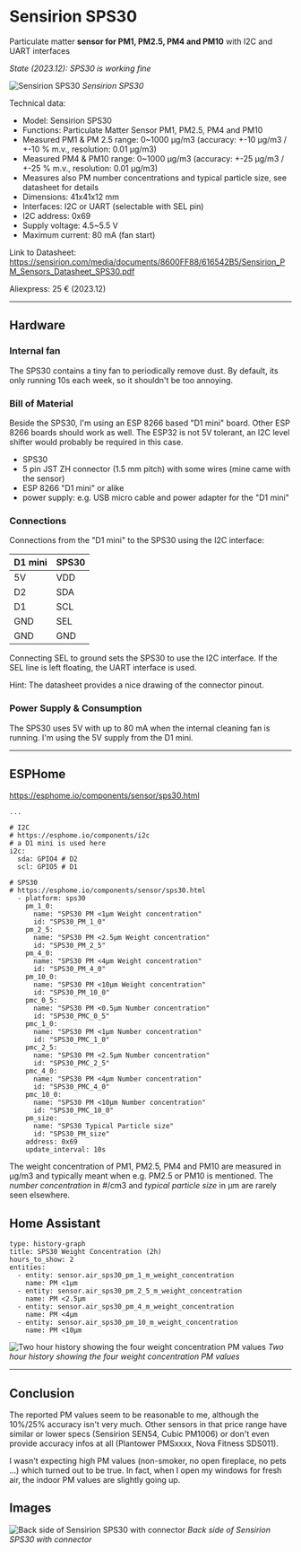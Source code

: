 # Sensirion SPS30

Particulate matter **sensor for PM1, PM2.5, PM4 and PM10** with I2C and UART interfaces

*State (2023.12): SPS30 is working fine*

![Sensirion SPS30](images/SPS30.jpg)
*Sensirion SPS30*

Technical data:
* Model: Sensirion SPS30
* Functions: Particulate Matter Sensor PM1, PM2.5, PM4 and PM10
* Measured PM1 & PM 2.5 range: 0~1000 μg/m3 (accuracy: +-10 μg/m3 / +-10 % m.v., resolution: 0.01 μg/m3)
* Measured PM4 & PM10 range: 0~1000 μg/m3 (accuracy: +-25 μg/m3 / +-25 % m.v., resolution: 0.01 μg/m3)
* Measures also PM number concentrations and typical particle size, see datasheet for details
* Dimensions: 41x41x12 mm
* Interfaces: I2C or UART (selectable with SEL pin)
* I2C address: 0x69
* Supply voltage: 4.5~5.5 V
* Maximum current: 80 mA (fan start)

Link to Datasheet:
https://sensirion.com/media/documents/8600FF88/616542B5/Sensirion_PM_Sensors_Datasheet_SPS30.pdf

Aliexpress: 25 € (2023.12)

--------

## Hardware

### Internal fan

The SPS30 contains a tiny fan to periodically remove dust. By default, its only running 10s each week, so it shouldn't be too annoying.

### Bill of Material

Beside the SPS30, I'm using an ESP 8266 based "D1 mini" board. Other ESP 8266 boards should work as well. The ESP32 is not 5V tolerant, an I2C level shifter would probably be required in this case.

* SPS30
* 5 pin JST ZH connector (1.5 mm pitch) with some wires (mine came with the sensor)
* ESP 8266 "D1 mini" or alike
* power supply: e.g. USB micro cable and power adapter for the "D1 mini"

### Connections

Connections from the "D1 mini" to the SPS30 using the I2C interface:

| D1 mini | SPS30 |
| --- | --- |
| 5V | VDD |
| D2 | SDA |
| D1 | SCL |
| GND | SEL |
| GND | GND |

Connecting SEL to ground sets the SPS30 to use the I2C interface. If the SEL line is left floating, the UART interface is used.

Hint: The datasheet provides a nice drawing of the connector pinout.

### Power Supply & Consumption

The SPS30 uses 5V with up to 80 mA when the internal cleaning fan is running. I'm using the 5V supply from the D1 mini.

--------

## ESPHome

https://esphome.io/components/sensor/sps30.html

```
...

# I2C
# https://esphome.io/components/i2c
# a D1 mini is used here
i2c:
  sda: GPIO4 # D2
  scl: GPIO5 # D1

# SPS30
# https://esphome.io/components/sensor/sps30.html
  - platform: sps30
    pm_1_0:
      name: "SPS30 PM <1µm Weight concentration"
      id: "SPS30_PM_1_0"
    pm_2_5:
      name: "SPS30 PM <2.5µm Weight concentration"
      id: "SPS30_PM_2_5"
    pm_4_0:
      name: "SPS30 PM <4µm Weight concentration"
      id: "SPS30_PM_4_0"
    pm_10_0:
      name: "SPS30 PM <10µm Weight concentration"
      id: "SPS30_PM_10_0"
    pmc_0_5:
      name: "SPS30 PM <0.5µm Number concentration"
      id: "SPS30_PMC_0_5"
    pmc_1_0:
      name: "SPS30 PM <1µm Number concentration"
      id: "SPS30_PMC_1_0"
    pmc_2_5:
      name: "SPS30 PM <2.5µm Number concentration"
      id: "SPS30_PMC_2_5"
    pmc_4_0:
      name: "SPS30 PM <4µm Number concentration"
      id: "SPS30_PMC_4_0"
    pmc_10_0:
      name: "SPS30 PM <10µm Number concentration"
      id: "SPS30_PMC_10_0"
    pm_size:
      name: "SPS30 Typical Particle size"
      id: "SPS30_PM_size"
    address: 0x69
    update_interval: 10s
```

The weight concentration of PM1, PM2.5, PM4 and PM10 are measured in μg/m3 and typically meant when e.g. PM2.5 or PM10 is mentioned. The *number concentration* in #/cm3 and *typical particle size* in μm are rarely seen elsewhere.

## Home Assistant

```
type: history-graph
title: SPS30 Weight Concentration (2h)
hours_to_show: 2
entities:
  - entity: sensor.air_sps30_pm_1_m_weight_concentration
    name: PM <1µm
  - entity: sensor.air_sps30_pm_2_5_m_weight_concentration
    name: PM <2.5µm
  - entity: sensor.air_sps30_pm_4_m_weight_concentration
    name: PM <4µm
  - entity: sensor.air_sps30_pm_10_m_weight_concentration
    name: PM <10µm
```

![Two hour history showing the four weight concentration PM values](images/SPS30_home_assistant_weight_concentration.png)
*Two hour history showing the four weight concentration PM values*

-------------------------

## Conclusion

The reported PM values seem to be reasonable to me, although the 10%/25% accuracy isn't very much. Other sensors in that price range have similar or lower specs (Sensirion SEN54, Cubic PM1006) or don't even provide accuracy infos at all (Plantower PMSxxxx, Nova Fitness SDS011).

I wasn't expecting high PM values (non-smoker, no open fireplace, no pets ...) which turned out to be true. In fact, when I open my windows for fresh air, the indoor PM values are slightly going up.

## Images

![Back side of Sensirion SPS30 with connector](images/SPS30_back.jpg)
*Back side of Sensirion SPS30 with connector*
